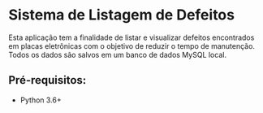<h1>Sistema de Listagem de Defeitos</h1>
<p>Esta aplicação tem a finalidade de listar e visualizar defeitos encontrados em placas eletrônicas com o objetivo de reduzir o tempo de manutenção. Todos os dados são salvos em um banco de dados MySQL local.

<h2>Pré-requisitos:</h2>
<ul>
	<li>Python 3.6+</li>
</ul>
